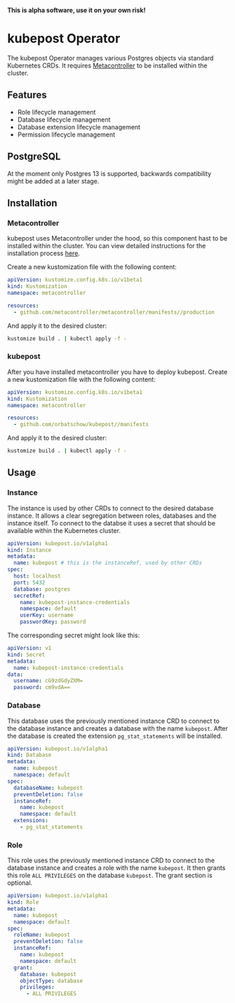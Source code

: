 **This is alpha software, use it on your own risk!**

# kubepost Operator

The kubepost Operator manages various Postgres objects via standard Kubernetes CRDs. It requires
[Metacontroller](https://github.com/metacontroller/metacontroller) to be installed within the cluster.

## Features

- Role lifecycle management
- Database lifecycle management
- Database extension lifecycle management
- Permission lifecycle management

## PostgreSQL

At the moment only Postgres 13 is supported, backwards compatibility might be added at a later stage.

## Installation

### Metacontroller

kubepost uses Metacontroller under the hood, so this component hast to be installed within the cluster. You can view
detailed instructions for the installation
process [here](https://metacontroller.github.io/metacontroller/guide/install.html).

Create a new kustomization file with the following content:

```yaml
apiVersion: kustomize.config.k8s.io/v1beta1
kind: Kustomization
namespace: metacontroller

resources:
  - github.com/metacontroller/metacontroller/manifests//production
```

And apply it to the desired cluster:

```bash
kustomize build . | kubectl apply -f -
```

### kubepost

After you have installed metacontroller you have to deploy kubepost. Create a new kustomization file with the following
content:

```yaml
apiVersion: kustomize.config.k8s.io/v1beta1
kind: Kustomization
namespace: metacontroller

resources:
  - github.com/orbatschow/kubepost//manifests
```

And apply it to the desired cluster:

```bash
kustomize build . | kubectl apply -f -
```

## Usage

### Instance

The instance is used by other CRDs to connect to the desired database instance. It allows a clear segregation between
roles, databases and the instance itself. To connect to the databse it uses a secret that should be available within the
Kubernetes cluster.

```yaml
apiVersion: kubepost.io/v1alpha1
kind: Instance
metadata:
  name: kubepost # this is the instanceRef, used by other CRDs
spec:
  host: localhost
  port: 5432
  database: postgres
  secretRef:
    name: kubepost-instance-credentials
    namespace: default
    userKey: username
    passwordKey: password
```

The corresponding secret might look like this:

```yaml
apiVersion: v1
kind: Secret
metadata:
  name: kubepost-instance-credentials
data:
  username: cG9zdGdyZXM=
  password: cm9vdA==

```

### Database

This database uses the previously mentioned instance CRD to connect to the database instance and creates a database with
the name `kubepost`. After the database is created the extension `pg_stat_statements` will be installed.

```yaml
apiVersion: kubepost.io/v1alpha1
kind: Database
metadata:
  name: kubepost
  namespace: default
spec:
  databaseName: kubepost
  preventDeletion: false
  instanceRef:
    name: kubepost
    namespace: default
  extensions:
    - pg_stat_statements
```

### Role

This role uses the previously mentioned instance CRD to connect to the database instance and creates a role with the
name `kubepost`. It then grants this role
`ALL PRIVILEGES` on the database `kubepost`. The grant section is optional.

```yaml
apiVersion: kubepost.io/v1alpha1
kind: Role
metadata:
  name: kubepost
  namespace: default
spec:
  roleName: kubepost
  preventDeletion: false
  instanceRef:
    name: kubepost
    namespace: default
  grant:
    database: kubepost
    objectType: database
    privileges:
      - ALL PRIVILEGES

```
